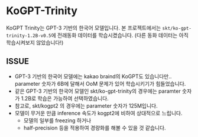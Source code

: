 # KoGPT-Trinity
KoGPT Trinity는 GPT-3 기반의 한국어 모델입니다.
본 프로젝트에서는 `skt/ko-gpt-trinity-1.2B-v0.5`에 전래동화 데이터를 학습시켰습니다. (다른 동화 데이터는 아직 학습시켜보지 않았습니다!)

## ISSUE
- GPT-3 기반의 한국어 모델에는 kakao braind의 KoGPT도 있습니다만.. parameter 숫자가 6B에 달해서 OoM 문제가 있어 학습시키기가 힘들었습니다.
- 같은 GPT-3 기반의 한국어 모델인 skt/ko-gpt-trinity의 경우에는 paramter 숫자가 1.2B로 학습은 가능하여 선택하였습니다.
- 참고로, skt/kogpt2 의 경우에는 parameter 숫자가 125M입니다.
- 모델이 무거운 만큼 inference 속도가 kogpt2에 비하여 상대적으로 느립니다.
  - 모델의 일부를 freezing 하거나
  - half-precision 등을 적용하여 경량화를 해볼 수 있을 것 같습니다.